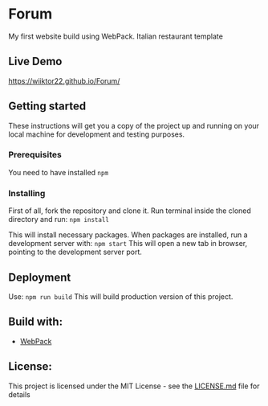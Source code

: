 # Forum
My first website build using WebPack. Italian restaurant template

## Live Demo
https://wiiktor22.github.io/Forum/

## Getting started
These instructions will get you a copy of the project up and running on your local machine for development and testing purposes.

### Prerequisites
You need to have installed `npm`

### Installing
First of all, fork the repository and clone it. Run terminal inside the cloned directory and run:
`npm install`

This will install necessary packages. When packages are installed, run a development server with:
`npm start`
This will open a new tab in browser, pointing to the development server port.

## Deployment
Use:
`npm run build`
This will build production version of this project.

## Build with:
* [WebPack](https://github.com/webpack/webpack)

## License: 
This project is licensed under the MIT License - see the [LICENSE.md](LICENSE.md) file for details
